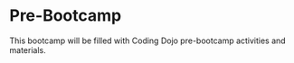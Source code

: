 # Pre-Bootcamp
This bootcamp will be filled with Coding Dojo pre-bootcamp activities and materials.

